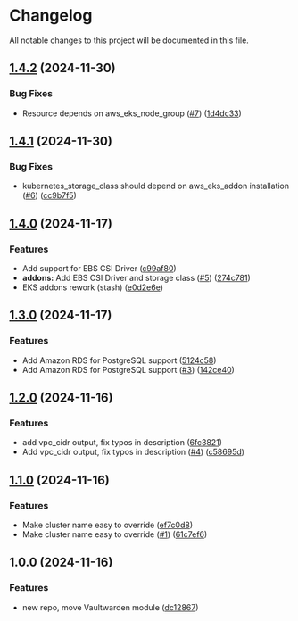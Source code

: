 # Changelog

All notable changes to this project will be documented in this file.

## [1.4.2](https://github.com/guerzon/terraform-aws-modulescollection/compare/v1.4.1...v1.4.2) (2024-11-30)


### Bug Fixes

* Resource depends on aws_eks_node_group ([#7](https://github.com/guerzon/terraform-aws-modulescollection/issues/7)) ([1d4dc33](https://github.com/guerzon/terraform-aws-modulescollection/commit/1d4dc33ea60488defc14353aeedfce595f9b8f68))

## [1.4.1](https://github.com/guerzon/terraform-aws-modulescollection/compare/v1.4.0...v1.4.1) (2024-11-30)


### Bug Fixes

* kubernetes_storage_class should depend on aws_eks_addon installation ([#6](https://github.com/guerzon/terraform-aws-modulescollection/issues/6)) ([cc9b7f5](https://github.com/guerzon/terraform-aws-modulescollection/commit/cc9b7f5d8cf7358acd577f5ede8b8f29514716e1))

## [1.4.0](https://github.com/guerzon/terraform-aws-modulescollection/compare/v1.3.0...v1.4.0) (2024-11-17)


### Features

* Add support for EBS CSI Driver ([c99af80](https://github.com/guerzon/terraform-aws-modulescollection/commit/c99af8032c2083b99af71e4ee1b06cad61d6ce92))
* **addons:** Add EBS CSI Driver and storage class ([#5](https://github.com/guerzon/terraform-aws-modulescollection/issues/5)) ([274c781](https://github.com/guerzon/terraform-aws-modulescollection/commit/274c781f2ad85b47e824c3407b8391903cec1939))
* EKS addons rework (stash) ([e0d2e6e](https://github.com/guerzon/terraform-aws-modulescollection/commit/e0d2e6e563a0fea815bf0ca72f6e22221bb0de71))

## [1.3.0](https://github.com/guerzon/terraform-aws-modulescollection/compare/v1.2.0...v1.3.0) (2024-11-17)


### Features

* Add Amazon RDS for PostgreSQL support ([5124c58](https://github.com/guerzon/terraform-aws-modulescollection/commit/5124c58f17d98b0a777315830ee3edda08f778e3))
* Add Amazon RDS for PostgreSQL support ([#3](https://github.com/guerzon/terraform-aws-modulescollection/issues/3)) ([142ce40](https://github.com/guerzon/terraform-aws-modulescollection/commit/142ce40a851e1cb6820039fb7991e1007a91e9e3))

## [1.2.0](https://github.com/guerzon/terraform-aws-modulescollection/compare/v1.1.0...v1.2.0) (2024-11-16)


### Features

* add vpc_cidr output, fix typos in description ([6fc3821](https://github.com/guerzon/terraform-aws-modulescollection/commit/6fc3821881ea07bc7f5678ecfd8280743e9cbaa1))
* Add vpc_cidr output, fix typos in description ([#4](https://github.com/guerzon/terraform-aws-modulescollection/issues/4)) ([c58695d](https://github.com/guerzon/terraform-aws-modulescollection/commit/c58695d9f7316cef37d56d4341e48b41aa45d9b7))

## [1.1.0](https://github.com/guerzon/terraform-aws-modulescollection/compare/v1.0.0...v1.1.0) (2024-11-16)


### Features

* Make cluster name easy to override ([ef7c0d8](https://github.com/guerzon/terraform-aws-modulescollection/commit/ef7c0d862d5e059fa2c9343a33a178b8243ec8f3))
* Make cluster name easy to override ([#1](https://github.com/guerzon/terraform-aws-modulescollection/issues/1)) ([61c7ef6](https://github.com/guerzon/terraform-aws-modulescollection/commit/61c7ef64840643bb200b622642bf58435560c7e5))

## 1.0.0 (2024-11-16)


### Features

* new repo, move Vaultwarden module ([dc12867](https://github.com/guerzon/terraform-aws-modulescollection/commit/dc12867173891faa5920ba8a2a33dc2c41970c8e))
